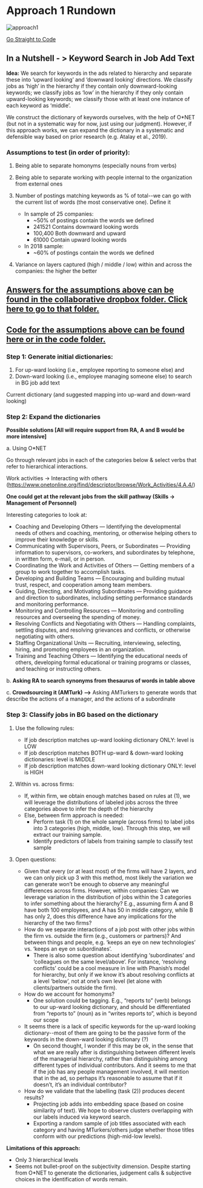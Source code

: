 # Approach 1 Rundown

![approach1](https://media.giphy.com/media/3ov9kacqGycKQRH6Vy/giphy.gif)

[Go Straight to Code](https://ramonprz01.github.io/bg-insead-project/analysis/approach_1/code)

## In a Nutshell - > Keyword Search in Job Add Text

**Idea:** We search for keywords in the ads related to hierarchy and separate these into ‘upward looking’ and ‘downward looking’ directions. We classify jobs as ‘high’ in the hierarchy if they contain only downward-looking keywords; we classify jobs as ‘low’ in the hierarchy if they only contain upward-looking keywords; we classify those with at least one instance of each keyword as ‘middle’.

We construct the dictionary of keywords ourselves, with the help of O*NET (but not in a systematic way for now, just using our judgment). However, if this approach works, we can expand the dictionary in a systematic and defensible way based on prior research (e.g. Atalay et al., 2019).


### Assumptions to test (in order of priority): 
1. Being able to separate homonyms (especially nouns from verbs)
2. Being able to separate working with people internal to the organization from external ones
3. Number of postings matching keywords as % of total--we can go with the current list of words (the most conservative one). Define it 
    - In sample of 25 companies:
        - ~50% of postings contain the words we defined
        - 241521 Contains downward looking words
        - 100,400 Both downward and upward
        - 61000 Contain upward looking words
    - In 2018 sample:
        - ~60% of postings contain the words we defined

4. Variance on layers captured (high / middle / low) within and across the companies: the higher the better

## [Answers for the assumptions above can be found in the collaborative dropbox folder. Click here to go to that folder.](https://www.dropbox.com/sh/vwee0j4ifv38nzn/AABfrKU_WB7azSvOud_iryiOa?dl=0)

## [Code for the assumptions above can be found here or in the code folder.]()


### Step 1: Generate initial dictionaries:
1. For up-ward looking (i.e., employee reporting to someone else) and 
2. Down-ward looking (i.e., employee managing someone else) to search in BG job add text

Current dictionary (and suggested mapping into up-ward and down-ward looking)

### Step 2: Expand the dictionaries

**Possible solutions [All will require support from RA, A and B would be more intensive]**

a. Using O*NET

Go through relevant jobs in each of the categories below & select verbs that refer to hierarchical interactions. 

Work activities → Interacting with others (https://www.onetonline.org/find/descriptor/browse/Work_Activities/4.A.4/)

**One could get at the relevant jobs from the skill pathway (Skills → Management of Personnel)**

Interesting categories to look at: 

- Coaching and Developing Others — Identifying the developmental needs of others and coaching, mentoring, or otherwise helping others to improve their knowledge or skills.
- Communicating with Supervisors, Peers, or Subordinates — Providing information to supervisors, co-workers, and subordinates by telephone, in written form, e-mail, or in person.
- Coordinating the Work and Activities of Others — Getting members of a group to work together to accomplish tasks.
- Developing and Building Teams — Encouraging and building mutual trust, respect, and cooperation among team members.
- Guiding, Directing, and Motivating Subordinates — Providing guidance and direction to subordinates, including setting performance standards and monitoring performance.
- Monitoring and Controlling Resources — Monitoring and controlling resources and overseeing the spending of money.
- Resolving Conflicts and Negotiating with Others — Handling complaints, settling disputes, and resolving grievances and conflicts, or otherwise negotiating with others.
- Staffing Organizational Units — Recruiting, interviewing, selecting, hiring, and promoting employees in an organization.
- Training and Teaching Others — Identifying the educational needs of others, developing formal educational or training programs or classes, and teaching or instructing others.

b. **Asking RA to search synonyms from thesaurus of words in table above**


c. **Crowdsourcing it (AMTurk) -->** Asking AMTurkers to generate words that describe the actions of a manager, and the actions of a subordinate

### Step 3: Classify jobs in BG based on the dictionary
1. Use the following rules:   
    - If job description matches up-ward looking dictionary ONLY: level is LOW
    - If job description matches BOTH up-ward & down-ward looking dictionaries: level is MIDDLE
    - If job description matches down-ward looking dictionary ONLY: level is HIGH

2. Within vs. across firms:  
    - If, within firm, we obtain enough matches based on rules at (1), we will leverage the distributions of labeled jobs across the three categories above to infer the depth of the hierarchy  
    - Else, between firm approach is needed: 
        - Perform task (1) on the whole sample (across firms) to label jobs into 3 categories (high, middle, low). Through this step, we will extract our training sample.
        - Identify predictors of labels from training sample to classify test sample

3. Open questions:  
    - Given that every (or at least most) of the firms will have 2 layers, and we can only pick up 3 with this method, most likely the variation we can generate won’t be enough to observe any meaningful differences across firms. However, within companies: Can we leverage variation in the distribution of jobs within the 3 categories to infer something about the hierarchy? E.g., assuming firm A and B have both 100 employees, and A has 50 in middle category, while B has only 2, does this difference have any implications for the hierarchy of the two firms? 
    - How do we separate interactions of a job post with other jobs within the firm vs. outside the firm (e.g., customers or partners)? And between things and people, e.g. ‘keeps an eye on new technologies’ vs. ‘keeps an eye on subordinates’. 
        - There is also some question about identifying ‘subordinates’ and ‘colleagues on the same level/above’. For instance, ‘resolving conflicts’ could be a cool measure in line with Phanish’s model for hierarchy, but only if we know it’s about resolving conflicts at a level ‘below’, not at one’s own level (let alone with clients/partners outside the firm). 
    - How do we account for homonyms? 
        - One solution could be tagging. E.g., “reports to” (verb) belongs to our up-ward looking dictionary, and should be differentiated from “reports to” (noun) as in “writes reports to”, which is beyond our scope
    - It seems there is a lack of specific keywords for the up-ward looking dictionary--most of them are going to be the passive form of the keywords in the down-ward looking dictionary (?)  
        - On second thought, I wonder if this may be ok, in the sense that what we are really after is distinguishing between different levels of the managerial hierarchy, rather than distinguishing among different types of individual contributors. And it seems to me that if the job has any people management involved, it will mention that in the ad, so perhaps it’s reasonable to assume that if it doesn’t, it’s an individual contributor?
    - How do we validate that the labelling (task (2)) produces decent results? 
        - Projecting job adds into embedding space (based on cosine similarity of text). We hope to observe clusters overlapping with our labels induced via keyword search. 
        - Exporting a random sample of job titles associated with each category and having MTurkers/others judge whether those titles conform with our predictions (high-mid-low levels).

**Limitations of this approach:**
- Only 3 hierarchical levels
- Seems not bullet-proof on the subjectivity dimension. Despite starting from O*NET to generate the dictionaries, judgement calls & subjective choices in the identification of words remain.
